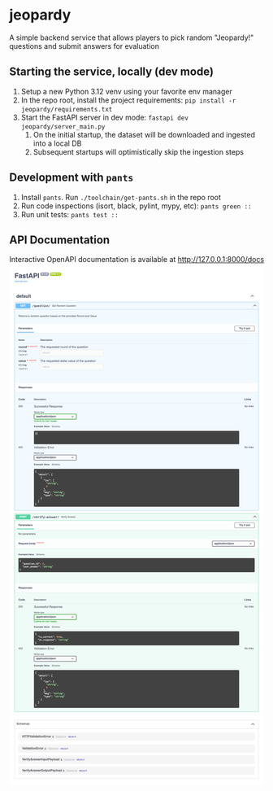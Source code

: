 # jeopardy
A simple backend service that allows players to pick random "Jeopardy!" questions and submit answers for evaluation

## Starting the service, locally (dev mode)

1. Setup a new Python 3.12 venv using your favorite env manager
2. In the repo root, install the project requirements: `pip install -r jeopardy/requirements.txt`
3. Start the FastAPI server in dev mode: `fastapi dev jeopardy/server_main.py`
   1. On the initial startup, the dataset will be downloaded and ingested into a local DB
   2. Subsequent startups will optimistically skip the ingestion steps

## Development with `pants`
1. Install `pants`. Run `./toolchain/get-pants.sh` in the repo root
2. Run code inspections (isort, black, pylint, mypy, etc): `pants green ::`
3. Run unit tests: `pants test ::`

## API Documentation
Interactive OpenAPI documentation is available at http://127.0.0.1:8000/docs
![](docs/swagger_api.png)